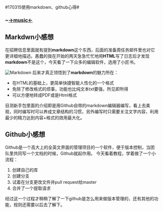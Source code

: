 #170315使用markdown、github心得#

### ~[→music←](http://music.163.com/#/m/song?id=139774)
## Markdwn小感想
在招聘信息里面就有提到**markdown**这个东西，后面的准备周任务邮件里也对它更详细地描述。愚蠢的我在开始的两天急急忙忙地用**HTML**写了日志后才发现**markdown**不是这个，今天看了一下众多的编辑软件，选用了小匠书。

![Markdown](http://p1.bpimg.com/1949/4b8eba3ff1efea4b.png)
后来才真正领悟到了**markdown**的魅力所在：

 - 在HTML的基础上，更简单快捷智能人性化的一个格式
 - 免除了修改格式的烦事，功能也比纯文本txt要强，所见即所得
 - 可以方便地转成PDF或是Html格式

目测新手包里面的介绍即是用Github自带的markdown编辑器编写，看上去美观，同时编写时可以养成文章结构的习惯，另外编写时只需要关注文字内容，利用最少的精力达到内容+格式的效用最大化。

## Github小感想
Github是一个高大上的全英文界面的管理项目的一个软件，便于版本控制，当团队里共同写一个文档的时候，Github就起作用。
今天看着教程，学着做了一个小流程：

 1. 创建自己的库
 2. 创建分支
 3. 试着在分支更改文件并pull request给master
 4. 合并了一个提取请求
 
 经过这一个过程才稍稍了解了一下github是怎么用来做版本管理的，还有其他的功能，规则还需要以后去了解下。


